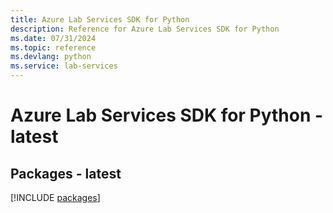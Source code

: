 ```yaml
---
title: Azure Lab Services SDK for Python
description: Reference for Azure Lab Services SDK for Python
ms.date: 07/31/2024
ms.topic: reference
ms.devlang: python
ms.service: lab-services
---
```

# Azure Lab Services SDK for Python - latest
## Packages - latest
[!INCLUDE [packages](lab-services-index.md)]